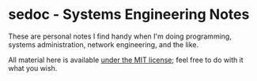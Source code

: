 sedoc - Systems Engineering Notes
=================================

These are personal notes I find handy when I'm doing programming,
systems administration, network engineering, and the like.

All material here is available [under the MIT license](LICENSE);
feel free to do with it what you wish.
